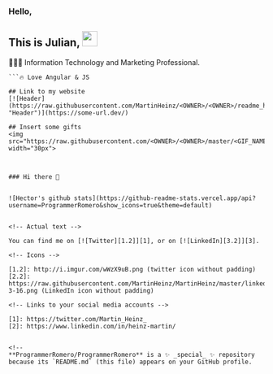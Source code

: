 

### Hello, 
## This is Julian, <img src="https://raw.githubusercontent.com/MartinHeinz/MartinHeinz/master/wave.gif" width="30px">

👨🏻‍🎓 Information Technology and Marketing Professional.
```🕵️ Looking for new challenges.
```🔥 Love Angular & JS

## Link to my website
[![Header](https://raw.githubusercontent.com/MartinHeinz/<OWNER>/<OWNER>/readme_header.png "Header")](https://some-url.dev/)

## Insert some gifts
<img src="https://raw.githubusercontent.com/<OWNER>/<OWNER>/master/<GIF_NAME>.gif" width="30px">

      

### Hi there 👋


![Hector's github stats](https://github-readme-stats.vercel.app/api?username=ProgrammerRomero&show_icons=true&theme=default)


<!-- Actual text -->

You can find me on [![Twitter][1.2]][1], or on [![LinkedIn][3.2]][3].

<!-- Icons -->

[1.2]: http://i.imgur.com/wWzX9uB.png (twitter icon without padding)
[2.2]: https://raw.githubusercontent.com/MartinHeinz/MartinHeinz/master/linkedin-3-16.png (LinkedIn icon without padding)

<!-- Links to your social media accounts -->

[1]: https://twitter.com/Martin_Heinz_
[2]: https://www.linkedin.com/in/heinz-martin/


<!--
**ProgrammerRomero/ProgrammerRomero** is a ✨ _special_ ✨ repository because its `README.md` (this file) appears on your GitHub profile.

